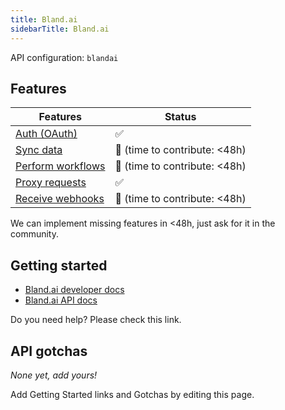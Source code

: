 ```yaml
---
title: Bland.ai
sidebarTitle: Bland.ai
---
```


API configuration: `blandai`

## Features

| Features | Status |
| - | - |
| [Auth (OAuth)](https://terapi.gitbook.io/terapi-api-explorer/integrate/guides/authorize-an-api) | ✅ |
| [Sync data](https://terapi.gitbook.io/terapi-api-explorer/integrate/guides/sync-data-from-an-api) |  🚫 (time to contribute: &lt;48h)  |
| [Perform workflows](https://terapi.gitbook.io/terapi-api-explorer/integrate/guides/perform-workflows-with-an-api) |  🚫 (time to contribute: &lt;48h)  |
| [Proxy requests](https://terapi.gitbook.io/terapi-api-explorer/integrate/guides/proxy-requests-to-an-api) | ✅ |
| [Receive webhooks](https://terapi.gitbook.io/terapi-api-explorer/integrate/guides/receive-webhooks-from-an-api) | 🚫 (time to contribute: &lt;48h) |

We can implement missing features in &lt;48h, just ask for it in the community.

## Getting started

- [Bland.ai developer docs](https://docs.bland.ai/)
- [Bland.ai API docs](https://docs.bland.ai/api-v1/post/calls-simple)

Do you need help? Please check this link.

## API gotchas

_None yet, add yours!_

Add Getting Started links and Gotchas by editing this page.

